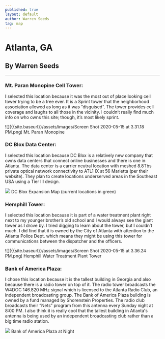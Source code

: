 ```yaml
---
published: true
layout: default
author: Warren Seeds
tag: map
---
```

# Atlanta, GA
## By Warren Seeds

---

### Mt. Paran Monopine Cell Tower:

I selected this location because it was the most out of place looking cell tower trying to be a tree ever. It is a Sprint tower that the neighborhood association allowed as long as it was “disguised”. The tower provides cell coverage and laughs to all those in the vicinity. I couldn’t really find much info on who owns this site; though, it’s most likely sprint.

![]({{site.baseurl}}/assets/images/Screen Shot 2020-05-15 at 3.31.18 PM.png)
	Mt. Paran Monopine

### DC Blox Data Center:

I selected this location because DC Blox is a relatively new company that owns data centers that connect online businesses and there is one in Atlanta. The data center is a carrier neutral location with meshed 8.8Tbs private optical network connectivity to ATL1 IX at 56 Marietta (per their website). They plan to create locations underserved areas in the Southeast USA using a Tier III design.

![]({{site.baseurl}}/assets/images/map_2.jpg)
	DC Blox Expansion Map (current locations in green)

### Hemphill Tower:

I selected this location because it is part of a water treatment plant right next to my younger brother’s old school and I would always see the giant tower as I drove by. I tried digging to learn about the tower, but I couldn’t much. I did find that it is owned by the City of Atlanta with attention to the Atlanta Police Dept. which means they might be using this tower for communications between the dispatcher and the officers.

![]({{site.baseurl}}/assets/images/Screen Shot 2020-05-15 at 3.36.24 PM.png)
	Hemphill Water Treatment Plant Tower

### Bank of America Plaza:

I chose this location because it is the tallest building in Georgia and also because there is a radio tower on top of it. The radio tower broadcasts the W4DOC 146.820 MHz signal which is licensed to the Atlanta Radio Club, an independent broadcasting group. The Bank of America Plaza building is owned by a fund managed by Shorenstein Properties. The radio club broadcasts their “Nets” program from this antenna every Sunday night at 8:00 PM. I also think it is really cool that the tallest building in Atlanta's antenna is being used by an independent broadcasting club rather than a big time radio station.

![]({{site.baseurl}}/assets/images/boaplaza_atlanta.jpg)
	Bank of America Plaza at Night